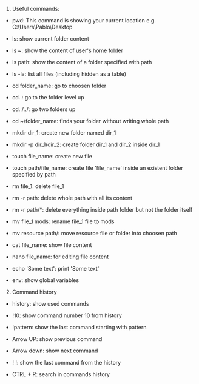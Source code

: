 1. Useful commands: 

- pwd: This command is showing your current location e.g. C:\Users\Pablo\Desktop

- ls: show current folder content

- ls ~: show the content of user's home folder

- ls path: show the content of a folder specified with path

- ls -la: list all files (including hidden as a table)

- cd folder_name: go to choosen folder

- cd..: go to the folder level up

- cd../../: go two folders up

- cd ~/folder_name: finds your folder without writing whole path

- mkdir dir_1: create new folder named dir_1

- mkdir -p dir_1/dir_2: create folder dir_1 and dir_2 inside dir_1

- touch file_name: create new file

- touch path/file_name: create file 'file_name'  inside an existent folder specified by path

- rm file_1: delete file_1

- rm -r path: delete whole path with all its content

- rm -r path/*: delete everything inside path folder but not the folder itself

- mv file_1 mods: rename file_1 file to mods

- mv resource path/: move resource file or folder into choosen path

- cat file_name: show file content

- nano file_name: for editing file content

- echo 'Some text': print 'Some text'

- env: show global variables

2. Command history

- history: show used commands

- !10: show command number 10 from history

- !pattern: show the last command starting with pattern

- Arrow UP: show previous command

- Arrow down: show next command

- ! !: show the last command from the history

- CTRL + R: search in commands history